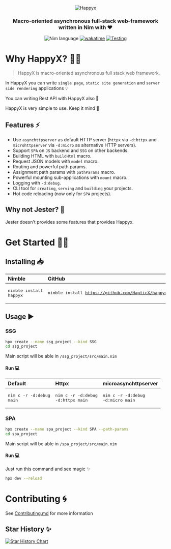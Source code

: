 <div align="center">

![Happyx](https://user-images.githubusercontent.com/49402667/228402522-6dd72d4b-c21c-4acf-b1e2-8318b6e809da.png)
### Macro-oriented asynchronous full-stack web-framework written in Nim with ♥

![Nim language](https://img.shields.io/badge/>=1.6.12-1b1e2b?style=for-the-badge&logo=nim&logoColor=f1fa8c&label=Nim&labelColor=2b2e3b)
[![wakatime](https://wakatime.com/badge/user/eaf11f95-5e2a-4b60-ae6a-38cd01ed317b/project/bbd13748-36e6-4383-ac40-9c4e72c060d1.svg?style=for-the-badge)](https://wakatime.com/badge/user/eaf11f95-5e2a-4b60-ae6a-38cd01ed317b/project/bbd13748-36e6-4383-ac40-9c4e72c060d1)
[![Testing](https://img.shields.io/github/actions/workflow/status/HapticX/HappyX/tests.yml?label=Testing&logo=github&style=for-the-badge)](https://github.com/HapticX/happyx/actions/workflows/tests.yml)

</div>


# Why HappyX? 💁‍♀️
> HappyX is macro-oriented asynchronous full stack web framework.

In HappyX you can write `single page`, `static site generation` and `server side rendering` applications 💡

You can writing Rest API with HappyX also 🔌

HappyX is very simple to use. Keep it mind 🙂

## Features ⚡
- Use `asynchttpserver` as default HTTP server (`httpx` via `-d:httpx` and `microhttpserver` via `-d:micro` as alternative HTTP servers).
- Support `SPA` on `JS` backend and `SSG` on other backends.
- Building HTML with `buildHtml` macro.
- Request JSON models with `model` macro.
- Routing and powerful path params.
- Assignment path params with `pathParams` macro.
- Powerful mounting sub-applications with `mount` macro. 
- Logging with `-d:debug`.
- CLI tool for `creating`, `serving` and `building` your projects.
- Hot code reloading (now only for `SPA` projects).

## Why not Jester? 🤔
Jester doesn't provides some features that provides Happyx.

# Get Started 👨‍🔬

## Installing 📥

|        Nimble   |  GitHub    |
|        :---     |  :---      |
| <pre lang="bash">nimble install happyx</pre> | <pre lang="bash">nimble install https://github.com/HapticX/happyx</pre> |

## Usage ▶
### SSG
```bash
hpx create --name ssg_project --kind SSG
cd ssg_project
```

Main script will be able in `/ssg_project/src/main.nim`

#### Run 💻

|           Default        |             Httpx                 |       microasynchttpserver        |
|           :---           |             :---                  |             :---                  |
| <pre lang="bash">nim c -r -d:debug main</pre> | <pre lang="bash">nim c -r -d:debug -d:httpx main</pre> | <pre lang="bash">nim c -r -d:debug -d:micro main</pre> |

### SPA
```bash
hpx create --name spa_project --kind SPA --path-params
cd spa_project
```

Main script will be able in `/spa_project/src/main.nim`

#### Run 💻
Just run this command and see magic ✨
```bash
hpx dev --reload
```


# Contributing 🌀
See [Contributing.md](https://github.com/HapticX/happyx/blob/master/.github/CONTRIBUTING.md) for more information


## Star History ✨

[![Star History Chart](https://api.star-history.com/svg?repos=HapticX/happyx&type=Date)](https://star-history.com/#HapticX/happyx&Date)
